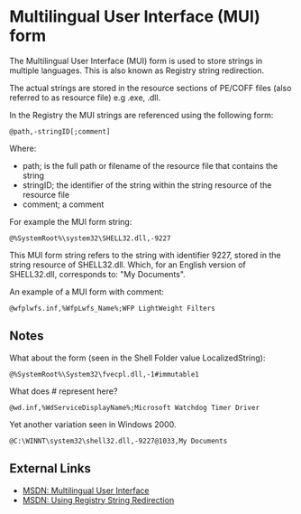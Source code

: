 # Multilingual User Interface (MUI) form

The Multilingual User Interface (MUI) form is used to store strings in multiple
languages. This is also known as Registry string redirection.

The actual strings are stored in the resource sections of PE/COFF files (also
referred to as resource file) e.g .exe, .dll.

In the Registry the MUI strings are referenced using the following form:

```
@path,-stringID[;comment]
```

Where:

* path; is the full path or filename of the resource file that contains the
string
* stringID; the identifier of the string within the string resource of the
resource file
* comment; a comment

For example the MUI form string:

```
@%SystemRoot%\system32\SHELL32.dll,-9227
```

This MUI form string refers to the string with identifier 9227, stored in the
string resource of SHELL32.dll. Which, for an English version of SHELL32.dll,
corresponds to: "My Documents".

An example of a MUI form with comment:

```
@wfplwfs.inf,%WfpLwfs_Name%;WFP LightWeight Filters
```

## Notes

What about the form (seen in the Shell Folder value LocalizedString):

```
@%SystemRoot%\System32\fvecpl.dll,-1#immutable1
```

What does # represent here?

```
@wd.inf,%WdServiceDisplayName%;Microsoft Watchdog Timer Driver
```

Yet another variation seen in Windows 2000.

```
@C:\WINNT\system32\shell32.dll,-9227@1033,My Documents
```

## External Links

* [MSDN: Multilingual User Interface](https://docs.microsoft.com/en-us/windows/win32/intl/multilingual-user-interface)
* [MSDN: Using Registry String Redirection](https://docs.microsoft.com/en-us/windows/win32/intl/using-registry-string-redirection)

